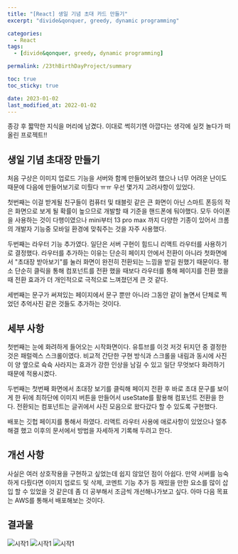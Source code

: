 ```yaml
---
title: "[React] 생일 기념 초대 카드 만들기"
excerpt: "divide&qonquer, greedy, dynamic programming"

categories:
  - React
tags:
  - [divide&qonquer, greedy, dynamic programming]

permalink: /23thBirthDayProject/summary

toc: true
toc_sticky: true

date: 2023-01-02
last_modified_at: 2022-01-02
---
```


종강 후 짧막한 지식을 머리에 남겼다. 이대로 썩히기엔 아깝다는 생각에 실컷 놀다가 떠올린 프로젝트!!

## 생일 기념 초대장 만들기

처음 구상은 이미지 업로드 기능을 서버와 함께 만들어보려 했으나 너무 어려운 난이도 때문에 다음에 만들어보기로 미뤘다 ㅠㅠ
우선 몇가지 고려사항이 있었다.

첫번째는 이걸 받게될 친구들이 컴퓨터 및 태블릿 같은 큰 화면이 아닌 스마트 폰등의 작은 화면으로 보게 될 확률이 높으므로 개발할 때 기준을 핸드폰에 둬야했다. 모두 아이폰을 사용하는 것이 다행이였으나 mini부터 13 pro max 까지 다양한 기종이 있어서 크롬의 개발자 기능중 모바일 환경에 맞춰주는 것을 자주 사용했다.

두번째는 라우터 기능 추가였다. 일단은 서버 구현이 힘드니 리액트 라우터를 사용하기로 결정했다. 라우터를 추가하는 이유는 단순히 페이지 안에서 전환이 아니라 첫화면에서 "초대장 받아보기"를 눌러 화면이 완전히 전환되는 느낌을 받길 원했기 때문이다. 평소 단순히 클릭을 통해 컴포넌트를 전환 했을 때보다 라우터를 통해 페이지를 전환 했을 때 전환 효과가 더 개인적으로 극적으로 느껴졌던게 큰 것 같다.

세번째는 문구가 써져있는 페이지에서 문구 뿐만 아니라 그동안 같이 놀면서 단체로 찍었던 추억사진 같은 것들도 추가하는 것이다.

## 세부 사항

첫번째는 눈에 화려하게 들어오는 시작화면이다. 유튜브를 이것 저것 뒤지던 중 결정한 것은 패럴렉스 스크롤이였다.
비교적 간단한 구현 방식과 스크롤을 내림과 동시에 사진이 양 옆으로 슉슉 사라지는 효과가 강한 인상을 남길 수 있고 일단 무엇보다 화려하기 때문에 적용시켰다.

두번째는 첫번째 화면에서 초대장 보기를 클릭해 페이지 전환 후 바로 초대 문구를 보이게 한 뒤에 최하단에 이미지 버튼을 만들어서 useState를 활용해 컴포넌트 전환을 한다. 전환되는 컴포넌트는 글귀에서 사진 모음으로 왔다갔다 할 수 있도록 구현했다.

배포는 깃헙 페이지를 통해서 하였다. 리액트 라우터 사용에 애로사항이 있었으나 얼추 해결 했고 이후의 문서에서 방법을 자세하게 기록해 두려고 한다.

## 개선 사항

사실은 여러 상호작용을 구현하고 싶었는데 쉽지 않았던 점이 아쉽다. 만약 서버를 능숙하게 다뤘다면 이미지 업로드 및 삭제, 코멘트 기능 추가 등 재밌을 만한 요소를 많이 삽입 할 수 있었을 것 같은데 좀 더 공부해서 조금씩 개선해나가보고 싶다. 아마 다음 목표는 AWS를 통해서 배포해보는 것이다.

## 결과물

![시작1](./postpic/본문1)
![시작1](./포스트사진/본문1)
![시작1](./포스트사진/본문1)
